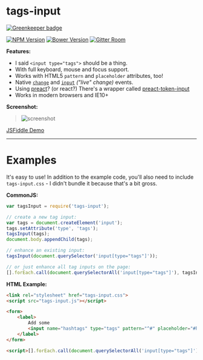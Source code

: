 tags-input
==========

[![Greenkeeper badge](https://badges.greenkeeper.io/developit/tags-input.svg)](https://greenkeeper.io/)

[![NPM Version](http://img.shields.io/npm/v/tags-input.svg?style=flat)](https://www.npmjs.org/package/tags-input)
[![Bower Version](http://img.shields.io/bower/v/tags-input.svg?style=flat)](http://bower.io/search/?q=tags-input)
[![Gitter Room](https://badges.gitter.im/Join%20Chat.svg)](https://gitter.im/developit/tags-input)

**Features:**

- I said `<input type="tags">` should be a thing.
- With full keyboard, mouse and focus support.
- Works with HTML5 `pattern` and `placeholder` attributes, too!
- Native [`change`](https://developer.mozilla.org/en-US/docs/Web/Events/change) and [`input`](https://developer.mozilla.org/en-US/docs/Web/Events/input) _("live" change)_ events.
- Using [preact](https://github.com/developit/preact)? (or react?) There's a wrapper called [preact-token-input](https://github.com/developit/preact-token-input)
- Works in modern browsers and IE10+

**Screenshot:**

> ![screenshot](http://cl.ly/image/3M3U1h1s2y0v/tags-screenshot.png)

[JSFiddle Demo](http://jsfiddle.net/developit/d5w4jpxq/)

---


Examples
========

It's easy to use! In addition to the example code, you'll also need to
include `tags-input.css` - I didn't bundle it because that's a bit gross.

**CommonJS:**

```js
var tagsInput = require('tags-input');

// create a new tag input:
var tags = document.createElement('input');
tags.setAttribute('type', 'tags');
tagsInput(tags);
document.body.appendChild(tags);

// enhance an existing input:
tagsInput(document.querySelector('input[type="tags"]'));

// or just enhance all tag inputs on the page:
[].forEach.call(document.querySelectorAll('input[type="tags"]'), tagsInput);
```

**HTML Example:**

```html
<link rel="stylesheet" href="tags-input.css">
<script src="tags-input.js"></script>

<form>
	<label>
		Add some
		<input name="hashtags" type="tags" pattern="^#" placeholder="#hashtags">
	</label>
</form>

<script>[].forEach.call(document.querySelectorAll('input[type="tags"]'), tagsInput);</script>
```
